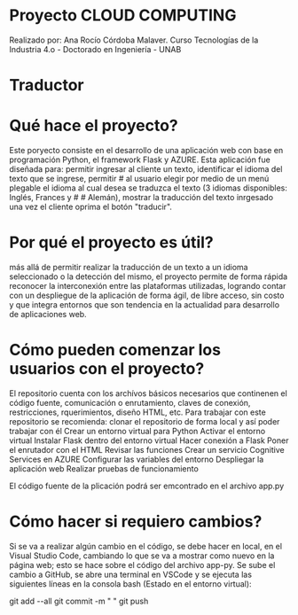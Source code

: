 # Proyecto CLOUD COMPUTING
Realizado por: Ana Rocío Córdoba Malaver.
Curso Tecnologías de la Industria 4.o - Doctorado en Ingeniería - UNAB

# Traductor

# Qué hace el proyecto? 
Este poryecto consiste en el desarrollo de una aplicación web con base en programación Python, el framework Flask y AZURE. Esta aplicación fue diseñada para: permitir ingresar al cliente un texto, identificar el idioma del texto que se ingrese, permitir # al usuario elegir por medio de un menú plegable el idioma al cual desea se traduzca el texto (3 idiomas disponibles: Inglés, Frances y # # Alemán), mostrar la traducción del texto inrgesado una vez el cliente oprima el botón "traducir".

# Por qué el proyecto es útil? 
más allá de permitir realizar la traducción de un texto a un idioma seleccionado o la detección del mismo, el proyecto permite de forma rápida reconocer la interconexión entre las plataformas utilizadas, logrando contar con un despliegue de la aplicación de forma ágil, de libre acceso, sin costo y que integra entornos que son tendencia en la actualidad para desarrollo de aplicaciones web.

# Cómo pueden comenzar los usuarios con el proyecto?
El repositorio cuenta con los archívos básicos necesarios que continenen el código fuente, comunicación o enrutamiento, claves de 
conexión, restricciones, rquerimientos, diseño HTML, etc. Para trabajar con este repositorio se recomienda:
clonar el repositorio de forma local y así poder trabajar con él 
Crear un entorno virtual para Python
Activar el entorno virtual
Instalar Flask dentro del entorno virtual
Hacer conexión a Flask
Poner el enrutador con el HTML
Revisar las funciones
Crear un servicio Cognitive Services en AZURE
Configurar las variables del entorno
Despliegar la aplicación web
Realizar pruebas de funcionamiento

El código fuente de la plicación podrá ser emcontrado en el archivo app.py 

# Cómo hacer si requiero cambios?
Si se va a realizar algún cambio en el código, se debe hacer en local, en el Visual Studio Code, cambiando lo que se va a mostrar 
como nuevo en la página web; esto se hace sobre el código del archivo app-py. Se sube el cambio a GitHub, se abre una terminal en 
VSCode y se ejecuta las siguientes líneas en la consola bash (Estado en el entorno virtual):

git add --all
git commit -m " "
git push


